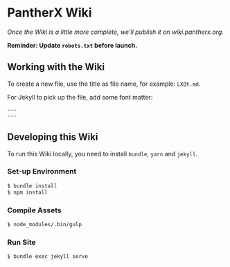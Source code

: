 # PantherX Wiki

_Once the Wiki is a little more complete, we'll publish it on wiki.pantherx.org._

**Reminder: Update `robots.txt` before launch.**

## Working with the Wiki

To create a new file, use the title as file name, for example: `LXQt.md`.

For Jekyll to pick up the file, add some font matter:

```
---
---
```

## Developing this Wiki

To run this Wiki locally, you need to install `bundle`, `yarn` and `jekyll`.

### Set-up Environment

```bash
$ bundle install
$ npm install
```

### Compile Assets

```bash
$ node_modules/.bin/gulp
```

### Run Site

```bash
$ bundle exec jekyll serve
```